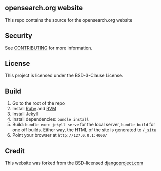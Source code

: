 ## opensearch.org website

This repo contains the source for the opensearch.org website

## Security

See [CONTRIBUTING](CONTRIBUTING.md#security-issue-notifications) for more information.

## License
This project is licensed under the BSD-3-Clause License.

## Build

1. Go to the root of the repo
2. Install [Ruby](https://www.ruby-lang.org/en/) and [RVM](https://rvm.io/)
3. Install [Jekyll](https://jekyllrb.com/)
4. Install dependencies: `bundle install`
5. Build: `bundle exec jekyll serve` for the local server, `bundle build` for one off builds. Either way, the HTML of the site is generated to `/_site`
6. Point your browser at `http://127.0.0.1:4000/`

## Credit

This website was forked from the BSD-licensed [djangoproject.com](https://github.com/django/djangoproject.com)